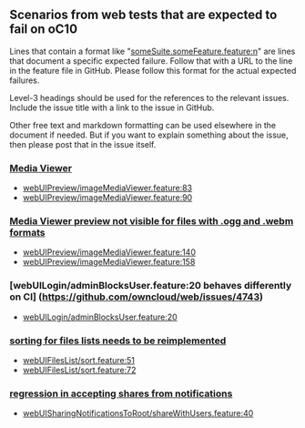 ## Scenarios from web tests that are expected to fail on oC10

Lines that contain a format like "[someSuite.someFeature.feature:n](https://github.com/owncloud/web/path/to/feature)"
are lines that document a specific expected failure. Follow that with a URL to the line in the feature file in GitHub.
Please follow this format for the actual expected failures.

Level-3 headings should be used for the references to the relevant issues. Include the issue title with a link to the issue in GitHub.

Other free text and markdown formatting can be used elsewhere in the document if needed. But if you want to explain something about the issue, then please post that in the issue itself.

### [Media Viewer](https://github.com/owncloud/ocis/issues/1106)
-   [webUIPreview/imageMediaViewer.feature:83](https://github.com/owncloud/web/blob/master/tests/acceptance/features/webUIPreview/imageMediaViewer.feature#L83)
-   [webUIPreview/imageMediaViewer.feature:90](https://github.com/owncloud/web/blob/master/tests/acceptance/features/webUIPreview/imageMediaViewer.feature#L90)

### [Media Viewer preview not visible for files with .ogg and .webm formats](https://github.com/owncloud/web/issues/4667)
-   [webUIPreview/imageMediaViewer.feature:140](https://github.com/owncloud/web/blob/master/tests/acceptance/features/webUIPreview/imageMediaViewer.feature#L140)
-   [webUIPreview/imageMediaViewer.feature:158](https://github.com/owncloud/web/blob/master/tests/acceptance/features/webUIPreview/imageMediaViewer.feature#L158)

### [webUILogin/adminBlocksUser.feature:20 behaves differently on CI] (https://github.com/owncloud/web/issues/4743)
-   [webUILogin/adminBlocksUser.feature:20](https://github.com/owncloud/web/blob/master/tests/acceptance/features/webUILogin/adminBlocksUser.feature#L120)

### [sorting for files lists needs to be reimplemented](https://github.com/owncloud/ocis/issues/1179)
-   [webUIFilesList/sort.feature:51](https://github.com/owncloud/web/blob/master/tests/acceptance/features/webUIFilesList/sort.feature#L51)
-   [webUIFilesList/sort.feature:72](https://github.com/owncloud/web/blob/master/tests/acceptance/features/webUIFilesList/sort.feature#L72)

### [regression in accepting shares from notifications](https://github.com/owncloud/web/issues/4839)
-   [webUISharingNotificationsToRoot/shareWithUsers.feature:40](https://github.com/owncloud/web/blob/master/tests/acceptance/features/webUISharingNotificationsToRoot/shareWithUsers.feature#L40)
